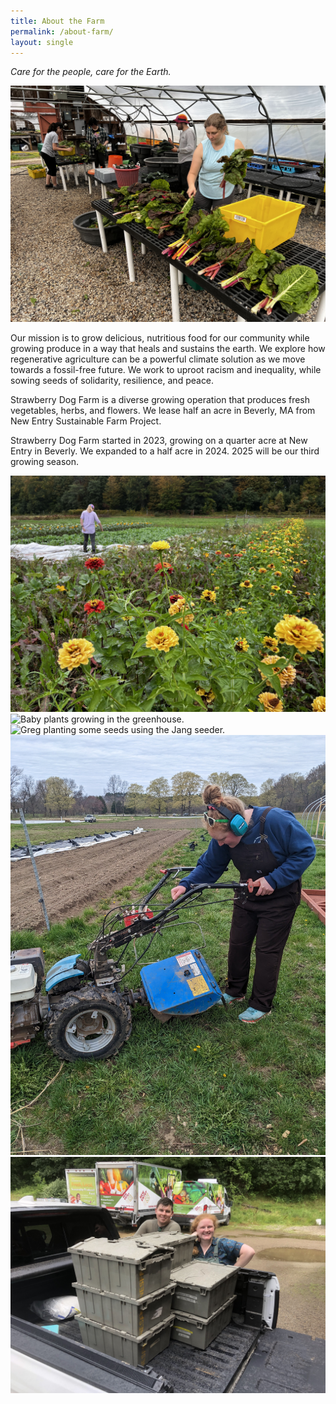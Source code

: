 ```yaml
---
title: About the Farm
permalink: /about-farm/
layout: single
---
```


*Care for the people, care for the Earth.*

![Laura and friends sorting Swiss chard.](/assets/images/swiss_chard_and_friends.jpg)

Our mission is to grow delicious, nutritious food for our community while growing produce in a way that heals and sustains the earth. We explore how regenerative agriculture can be a powerful climate solution as we move towards a fossil-free future. We work to uproot racism and inequality, while sowing seeds of solidarity, resilience, and peace.

Strawberry Dog Farm is a diverse growing operation that produces fresh vegetables, herbs, and flowers. We lease half an acre in Beverly, MA from New Entry Sustainable Farm Project. 

Strawberry Dog Farm started in 2023, growing on a quarter acre at New Entry in Beverly. We expanded to a half acre in 2024. 2025 will be our third growing season.

![Zinnias growing in the field](/assets/images/zinnias_in_field.jpg)
![Baby plants growing in the greenhouse.](/assets/images/seed_trays.jpg)
![Greg planting some seeds using the Jang seeder.](/assets/images/greg_jang.jpg)
![Laura revving up the walk-behind tractor.](/assets/images/laura_bcs.jpg)
![Laura and Greg with a successful harvest.](/assets/images/laura_greg_produce_boxes.jpg)
